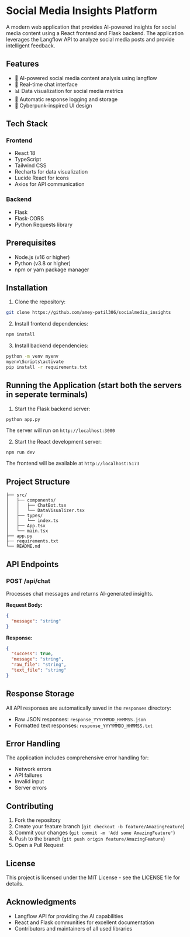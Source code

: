 # Social Media Insights Platform

A modern web application that provides AI-powered insights for social media content using a React frontend and Flask backend. The application leverages the Langflow API to analyze social media posts and provide intelligent feedback.

## Features

- 🤖 AI-powered social media content analysis using langflow
- 💬 Real-time chat interface
- 📊 Data visualization for social media metrics
- 📁 Automatic response logging and storage
- 🎨 Cyberpunk-inspired UI design

## Tech Stack

### Frontend
- React 18
- TypeScript
- Tailwind CSS
- Recharts for data visualization
- Lucide React for icons
- Axios for API communication

### Backend
- Flask
- Flask-CORS
- Python Requests library

## Prerequisites

- Node.js (v16 or higher)
- Python (v3.8 or higher)
- npm or yarn package manager

## Installation

1. Clone the repository:
```bash
git clone https://github.com/amey-patil306/socialmedia_insights

```

2. Install frontend dependencies:
```bash
npm install
```

3. Install backend dependencies:
```bash (execute this commands in new terminal)
python -m venv myenv   
myenv\Scripts\activate
pip install -r requirements.txt
```


## Running the Application (start both the servers in seperate terminals)

1. Start the Flask backend server:
```bash()
python app.py
```
The server will run on `http://localhost:3000`

2. Start the React development server:
```bash
npm run dev
```
The frontend will be available at `http://localhost:5173`


## Project Structure

```
├── src/
│   ├── components/
│   │   ├── ChatBot.tsx
│   │   └── DataVisualizer.tsx
│   ├── types/
│   │   └── index.ts
│   ├── App.tsx
│   └── main.tsx
├── app.py
├── requirements.txt
└── README.md
```

## API Endpoints

### POST /api/chat
Processes chat messages and returns AI-generated insights.

**Request Body:**
```json
{
  "message": "string"
}
```

**Response:**
```json
{
  "success": true,
  "message": "string",
  "raw_file": "string",
  "text_file": "string"
}
```

## Response Storage

All API responses are automatically saved in the `responses` directory:
- Raw JSON responses: `response_YYYYMMDD_HHMMSS.json`
- Formatted text responses: `response_YYYYMMDD_HHMMSS.txt`

## Error Handling

The application includes comprehensive error handling for:
- Network errors
- API failures
- Invalid input
- Server errors

## Contributing

1. Fork the repository
2. Create your feature branch (`git checkout -b feature/AmazingFeature`)
3. Commit your changes (`git commit -m 'Add some AmazingFeature'`)
4. Push to the branch (`git push origin feature/AmazingFeature`)
5. Open a Pull Request

## License

This project is licensed under the MIT License - see the LICENSE file for details.

## Acknowledgments

- Langflow API for providing the AI capabilities
- React and Flask communities for excellent documentation
- Contributors and maintainers of all used libraries
